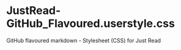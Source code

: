 # JustRead-GitHub_Flavoured.userstyle.css
GitHub flavoured markdown - Stylesheet (CSS) for Just Read
